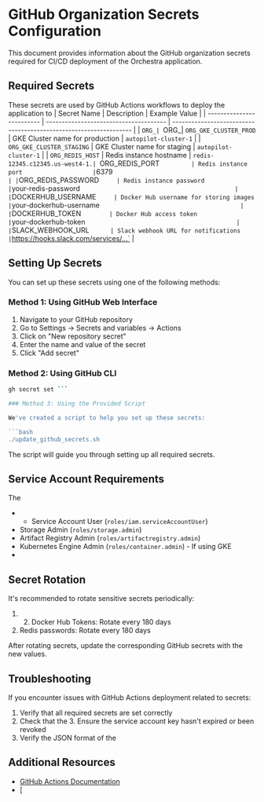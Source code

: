 # GitHub Organization Secrets Configuration

This document provides information about the GitHub organization secrets required for CI/CD deployment of the Orchestra application.

## Required Secrets

These secrets are used by GitHub Actions workflows to deploy the application to
| Secret Name               | Description                            | Example Value                                                     |
| ------------------------- | -------------------------------------- | ----------------------------------------------------------------- |
| `ORG_| `ORG_| `ORG_GKE_CLUSTER_PROD`    | GKE Cluster name for production        | `autopilot-cluster-1`                                             |
| `ORG_GKE_CLUSTER_STAGING` | GKE Cluster name for staging           | `autopilot-cluster-1`                                             |
| `ORG_REDIS_HOST`          | Redis instance hostname                | `redis-12345.c12345.us-west4-1.| `ORG_REDIS_PORT`          | Redis instance port                    | `6379`                                                            |
| `ORG_REDIS_PASSWORD`      | Redis instance password                | `your-redis-password`                                             |
| `DOCKERHUB_USERNAME`      | Docker Hub username for storing images | `your-dockerhub-username`                                         |
| `DOCKERHUB_TOKEN`         | Docker Hub access token                | `your-dockerhub-token`                                            |
| `SLACK_WEBHOOK_URL`       | Slack webhook URL for notifications    | `https://hooks.slack.com/services/...`                            |

## Setting Up Secrets

You can set up these secrets using one of the following methods:

### Method 1: Using GitHub Web Interface

1. Navigate to your GitHub repository
2. Go to Settings → Secrets and variables → Actions
3. Click on "New repository secret"
4. Enter the name and value of the secret
5. Click "Add secret"

### Method 2: Using GitHub CLI

```bash
gh secret set ```

### Method 3: Using the Provided Script

We've created a script to help you set up these secrets:

```bash
./update_github_secrets.sh
```

The script will guide you through setting up all required secrets.

## Service Account Requirements

The
- - Service Account User (`roles/iam.serviceAccountUser`)
- Storage Admin (`roles/storage.admin`)
- Artifact Registry Admin (`roles/artifactregistry.admin`)
- Kubernetes Engine Admin (`roles/container.admin`) - If using GKE
-
## Secret Rotation

It's recommended to rotate sensitive secrets periodically:

1. 2. Docker Hub Tokens: Rotate every 180 days
3. Redis passwords: Rotate every 180 days

After rotating secrets, update the corresponding GitHub secrets with the new values.

## Troubleshooting

If you encounter issues with GitHub Actions deployment related to secrets:

1. Verify that all required secrets are set correctly
2. Check that the 3. Ensure the service account key hasn't expired or been revoked
4. Verify the JSON format of the
## Additional Resources

- [GitHub Actions Documentation](https://docs.github.com/en/actions/security-guides/encrypted-secrets)
- [
